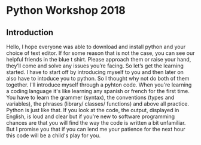 # Python Workshop 2018

## Introduction


Hello, I hope everyone was able to download and install python and your choice of text editor. If for some reason that is not the case, you can see our helpful friends in the blue t shirt. Please approach them or raise your hand, they’ll come and solve any issues you’re facing. So let’s get the learning started. I have to start off by introducing myself to you and then later on also have to intoduce you to python. So I thought why not do both of them together. I'll introduce myself through a pyhton code.
When you're learning a coding language it's like learning any spanish or french for the first time. You have to learn the grammer (syntax), the conventions (types and variables), the phrases (library/ classes/ functions) and above all practice. Python is just like that. If you look at the code, the output, displayed in English, is loud and clear but if you're new to software programming chances are that you will find the way the code is written a bit unfamiliar. But I promise you that if you can lend me your patience for the next hour this code will be a child's play for you.
